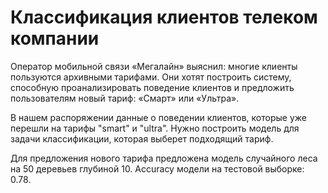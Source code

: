 # Классификация клиентов телеком компании

Оператор мобильной связи «Мегалайн» выяснил: многие клиенты пользуются архивными тарифами. Они хотят построить систему, способную проанализировать поведение клиентов и предложить пользователям новый тариф: «Смарт» или «Ультра».

В нашем распоряжении данные о поведении клиентов, которые уже перешли на тарифы "smart" и "ultra". Нужно построить модель для задачи классификации, которая выберет подходящий тариф.

Для предложения нового тарифа предложена модель случайного леса на 50 деревьев глубиной 10. Accuracy модели на тестовой выборке: 0.78.